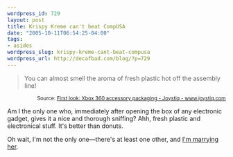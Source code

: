 ```yaml
--- 
wordpress_id: 729
layout: post
title: Krispy Kreme can't beat CompUSA
date: "2005-10-11T06:54:25-04:00"
tags: 
- asides
wordpress_slug: krispy-kreme-cant-beat-compusa
wordpress_url: http://decafbad.com/blog/?p=729
---
```

<blockquote cite="http://www.joystiq.com/entry/1234000493062701/">You can almost smell the aroma of fresh plastic hot off the assembly line!</blockquote>
<small style="text-align:right; display:block">Source: <a href="http://www.joystiq.com/entry/1234000493062701/">First look: Xbox 360 accessory packaging - Joystiq - www.joystiq.com</a></small>

Am I the only one who, immediately after opening the box of any electronic gadget, gives it a nice and thorough sniffing?  Ahh, fresh plastic and electronical stuff.  It's better than donuts.

Oh wait, I'm not the only one—there's at least one other, and [I'm marrying her][en].

[en]: http://www.decafbad.com/blog/2005/06/17/were_engaged
